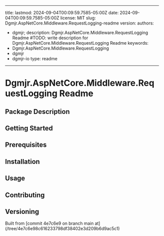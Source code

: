 ---

title:
lastmod: 2024-09-04T00:09:59.7585-05:00Z
date: 2024-09-04T00:09:59.7585-05:00Z
license: MIT
slug: Dgmjr.AspNetCore.Middleware.RequestLogging-readme
version:
authors:
- dgmjr;
description: Dgmjr.AspNetCore.Middleware.RequestLogging Readme #TODO: write description for Dgmjr.AspNetCore.Middleware.RequestLogging Readme
keywords:
- Dgmjr.AspNetCore.Middleware.RequestLogging
- dgmjr
- dgmjr-io
type: readme
------------

# Dgmjr.AspNetCore.Middleware.RequestLogging Readme

<!-- TODO: Write the contents of the Dgmjr.AspNetCore.Middleware.RequestLogging Readme file -->

## Package Description

## Getting Started

## Prerequisites

## Installation

## Usage

## Contributing

## Versioning

Built from [commit 4e7c6e9 on branch main at]
(/tree/4e7c6e98c616233798df38402e3d209b6d9ac5c1)
